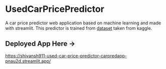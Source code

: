 # UsedCarPricePredictor
A car price predictor web application based on machine learning and made with streamlit.
This predictor is trained from [dataset](https://www.kaggle.com/datasets/saisaathvik/used-cars-dataset-from-cardekhocom) taken from kaggle.

## Deployed App Here -> 
https://shivansh911-used-car-price-predictor-carpredapp-pnau2d.streamlit.app/
